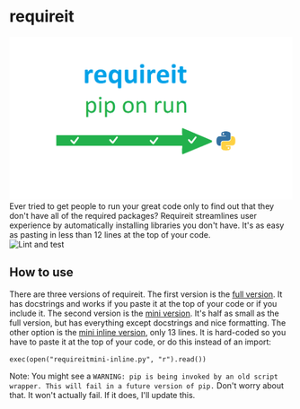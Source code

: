 # requireit
![requireit logo](requireit.png)  
Ever tried to get people to run your great code only to find out that they don't have all of the required packages? Requireit streamlines user experience by automatically installing libraries you don't have. It's as easy as pasting in less than 12 lines at the top of your code.  
![Lint and test](https://github.com/KTibow/requireit/workflows/Lint%20and%20test/badge.svg)  
## How to use
There are three versions of requireit. The first version is the [full version](requireit.py?raw=true). It has docstrings and works if you paste it at the top of your code or if you include it. The second version is the [mini version](requireitmini.py?raw=true). It's half as small as the full version, but has everything except docstrings and nice formatting. The other option is the [mini inline version](requireitmini-inline.py?raw=true), only 13 lines. It is hard-coded so you have to paste it at the top of your code, or do this instead of an import:
```python3
exec(open("requireitmini-inline.py", "r").read())
```
Note: You might see a `WARNING: pip is being invoked by an old script wrapper. This will fail in a future version of pip.` Don't worry about that. It won't actually fail. If it does, I'll update this.
